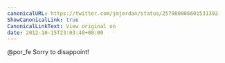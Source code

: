 ```yaml
---
canonicalURL: https://twitter.com/jmjordan/status/257980086601531392
ShowCanonicalLink: true
CanonicalLinkText: View original on
date: 2012-10-15T23:03:40+00:00
---
```

@por_fe Sorry to disappoint!